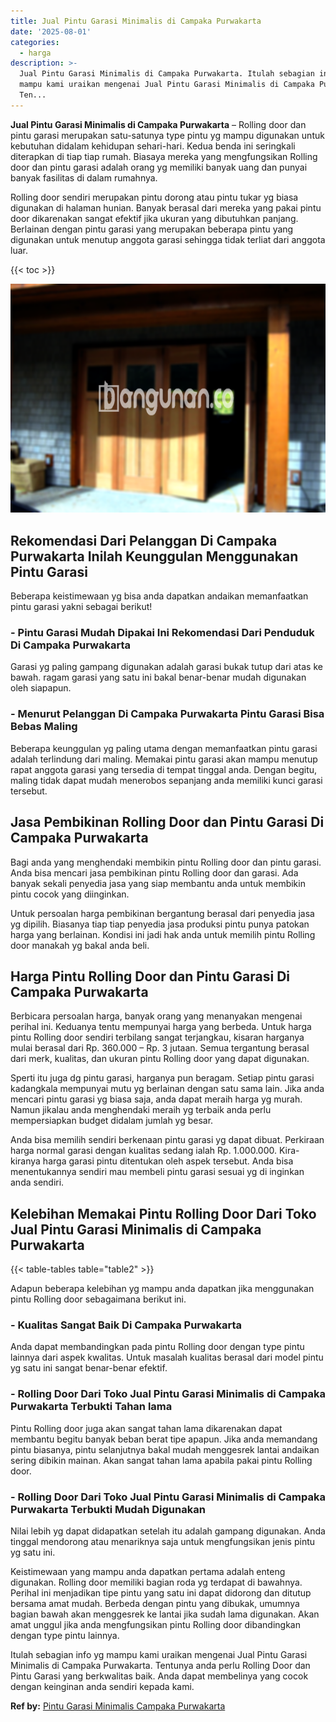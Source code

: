 ```yaml
---
title: Jual Pintu Garasi Minimalis di Campaka Purwakarta
date: '2025-08-01'
categories:
  - harga
description: >-
  Jual Pintu Garasi Minimalis di Campaka Purwakarta. Itulah sebagian info yg
  mampu kami uraikan mengenai Jual Pintu Garasi Minimalis di Campaka Purwakarta.
  Ten...
---
```


**Jual Pintu Garasi Minimalis di Campaka Purwakarta** – Rolling door dan pintu garasi merupakan satu-satunya type pintu yg mampu digunakan untuk kebutuhan didalam kehidupan sehari-hari. Kedua benda ini seringkali diterapkan di tiap tiap rumah. Biasaya mereka yang mengfungsikan Rolling door dan pintu garasi adalah orang yg memiliki banyak uang dan punyai banyak fasilitas di dalam rumahnya.

Rolling door sendiri merupakan pintu dorong atau pintu tukar yg biasa digunakan di halaman hunian. Banyak berasal dari mereka yang pakai pintu door dikarenakan sangat efektif jika ukuran yang dibutuhkan panjang. Berlainan dengan pintu garasi yang merupakan beberapa pintu yang digunakan untuk menutup anggota garasi sehingga tidak terliat dari anggota luar.

{{< toc >}}

![Jual Pintu Garasi Minimalis di Campaka Purwakarta](/images/pintu-garasi-61.png)

## Rekomendasi Dari Pelanggan Di Campaka Purwakarta Inilah Keunggulan Menggunakan Pintu Garasi

Beberapa keistimewaan yg bisa anda dapatkan andaikan memanfaatkan pintu garasi yakni sebagai berikut!

### \- Pintu Garasi Mudah Dipakai Ini Rekomendasi Dari Penduduk Di Campaka Purwakarta

Garasi yg paling gampang digunakan adalah garasi bukak tutup dari atas ke bawah. ragam garasi yang satu ini bakal benar-benar mudah digunakan oleh siapapun.

### \- Menurut Pelanggan Di Campaka Purwakarta Pintu Garasi Bisa Bebas Maling

Beberapa keunggulan yg paling utama dengan memanfaatkan pintu garasi adalah terlindung dari maling. Memakai pintu garasi akan mampu menutup rapat anggota garasi yang tersedia di tempat tinggal anda. Dengan begitu, maling tidak dapat mudah menerobos sepanjang anda memiliki kunci garasi tersebut.

## Jasa Pembikinan Rolling Door dan Pintu Garasi Di Campaka Purwakarta

Bagi anda yang menghendaki membikin pintu Rolling door dan pintu garasi. Anda bisa mencari jasa pembikinan pintu Rolling door dan garasi. Ada banyak sekali penyedia jasa yang siap membantu anda untuk membikin pintu cocok yang diinginkan.

Untuk persoalan harga pembikinan bergantung berasal dari penyedia jasa yg dipilih. Biasanya tiap tiap penyedia jasa produksi pintu punya patokan harga yang berlainan. Kondisi ini jadi hak anda untuk memilih pintu Rolling door manakah yg bakal anda beli.

## Harga Pintu Rolling Door dan Pintu Garasi Di Campaka Purwakarta

Berbicara persoalan harga, banyak orang yang menanyakan mengenai perihal ini. Keduanya tentu mempunyai harga yang berbeda. Untuk harga pintu Rolling door sendiri terbilang sangat terjangkau, kisaran harganya mulai berasal dari Rp. 360.000 – Rp. 3 jutaan. Semua tergantung berasal dari merk, kualitas, dan ukuran pintu Rolling door yang dapat digunakan.

Sperti itu juga dg pintu garasi, harganya pun beragam. Setiap pintu garasi kadangkala mempunyai mutu yg berlainan dengan satu sama lain. Jika anda mencari pintu garasi yg biasa saja, anda dapat meraih harga yg murah. Namun jikalau anda menghendaki meraih yg terbaik anda perlu mempersiapkan budget didalam jumlah yg besar.

Anda bisa memilih sendiri berkenaan pintu garasi yg dapat dibuat. Perkiraan harga normal garasi dengan kualitas sedang ialah Rp. 1.000.000. Kira-kiranya harga garasi pintu ditentukan oleh aspek tersebut. Anda bisa menentukannya sendiri mau membeli pintu garasi sesuai yg di inginkan anda sendiri.

## Kelebihan Memakai Pintu Rolling Door Dari Toko Jual Pintu Garasi Minimalis di Campaka Purwakarta

{{< table-tables table="table2" >}}

Adapun beberapa kelebihan yg mampu anda dapatkan jika menggunakan pintu Rolling door sebagaimana berikut ini.

### \- Kualitas Sangat Baik Di Campaka Purwakarta

Anda dapat membandingkan pada pintu Rolling door dengan type pintu lainnya dari aspek kwalitas. Untuk masalah kualitas berasal dari model pintu yg satu ini sangat benar-benar efektif.

### \- Rolling Door Dari Toko Jual Pintu Garasi Minimalis di Campaka Purwakarta Terbukti Tahan lama

Pintu Rolling door juga akan sangat tahan lama dikarenakan dapat membantu begitu banyak beban berat tipe apapun. Jika anda memandang pintu biasanya, pintu selanjutnya bakal mudah menggesrek lantai andaikan sering dibikin mainan. Akan sangat tahan lama apabila pakai pintu Rolling door.

### \- Rolling Door Dari Toko Jual Pintu Garasi Minimalis di Campaka Purwakarta Terbukti Mudah Digunakan

Nilai lebih yg dapat didapatkan setelah itu adalah gampang digunakan. Anda tinggal mendorong atau menariknya saja untuk mengfungsikan jenis pintu yg satu ini.

Keistimewaan yang mampu anda dapatkan pertama adalah enteng digunakan. Rolling door memiliki bagian roda yg terdapat di bawahnya. Perihal ini menjadikan tipe pintu yang satu ini dapat didorong dan ditutup bersama amat mudah. Berbeda dengan pintu yang dibukak, umumnya bagian bawah akan menggesrek ke lantai jika sudah lama digunakan. Akan amat unggul jika anda mengfungsikan pintu Rolling door dibandingkan dengan type pintu lainnya.

Itulah sebagian info yg mampu kami uraikan mengenai Jual Pintu Garasi Minimalis di Campaka Purwakarta. Tentunya anda perlu Rolling Door dan Pintu Garasi yang berkwalitas baik. Anda dapat membelinya yang cocok dengan keinginan anda sendiri kepada kami.

**Ref by:** [Pintu Garasi Minimalis Campaka Purwakarta](https://id.wikipedia.org/wiki/Pintu)
